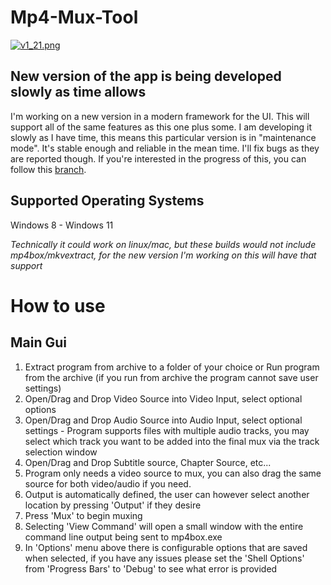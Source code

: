# Mp4-Mux-Tool # 
[![v1_21.png](https://thumbs2.imgbox.com/f7/c7/HoqzbyR2_t.png)](https://images2.imgbox.com/f7/c7/HoqzbyR2_o.png)

## New version of the app is being developed slowly as time allows ##
I'm working on a new version in a modern framework for the UI. This will support all of the same features as this one plus some. 
I am developing it slowly as I have time, this means this particular version is in "maintenance mode". It's stable enough and 
reliable in the mean time. I'll fix bugs as they are reported though. If you're interested in the progress of this, you can follow
this [branch](https://github.com/jlw4049/MP4-Mux-Tool/tree/qt-re-work).

## Supported Operating Systems ##
Windows 8 - Windows 11

*Technically it could work on linux/mac, but these builds would not include mp4box/mkvextract, for the new version I'm working on this will have that support*

# How to use #
## Main Gui ##
1. Extract program from archive to a folder of your choice or Run program from the archive (if you run from archive the 
program cannot save user settings)
2. Open/Drag and Drop Video Source into Video Input, select optional options
3. Open/Drag and Drop Audio Source into Audio Input, select optional settings - Program supports files with multiple 
audio tracks, you may select which track you want to be added into the final mux via the track selection window
4. Open/Drag and Drop Subtitle source, Chapter Source, etc...
5. Program only needs a video source to mux, you can also drag the same source for both video/audio if you need.
6. Output is automatically defined, the user can however select another location by pressing 'Output' if they desire
7. Press 'Mux' to begin muxing
8. Selecting 'View Command' will open a small window with the entire command line output being sent to mp4box.exe
9. In 'Options' menu above there is configurable options that are saved when selected, if you have any issues please set 
the 'Shell Options' from 'Progress Bars' to 'Debug' to see what error is provided 
